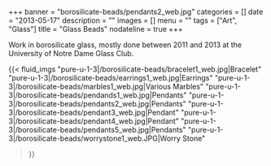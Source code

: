 +++
banner = "borosilicate-beads/pendants2_web.jpg"
categories = []
date = "2013-05-17"
description = ""
images = []
menu = ""
tags = ["Art", "Glass"]
title = "Glass Beads"
nodateline = true
+++

Work in borosilicate glass, mostly done between 2011 and 2013 at the University of Notre Dame Glass Club.

{{< fluid_imgs 
  "pure-u-1-3|/borosilicate-beads/bracelet1_web.jpg|Bracelet" 
  "pure-u-1-3|/borosilicate-beads/earrings1_web.jpg|Earrings" 
  "pure-u-1-3|/borosilicate-beads/marbles1_web.jpg|Various Marbles" 
  "pure-u-1-3|/borosilicate-beads/pendands1_web.jpg|Pendants" 
  "pure-u-1-3|/borosilicate-beads/pendants2_web.jpg|Pendants" 
  "pure-u-1-3|/borosilicate-beads/pendant3_web.jpg|Pendant" 
  "pure-u-1-3|/borosilicate-beads/pendant4_web.jpg|Pendant" 
  "pure-u-1-3|/borosilicate-beads/pendants5_web.jpg|Pendants" 
  "pure-u-1-3|/borosilicate-beads/worrystone1_web.JPG|Worry Stone" 

>}}
